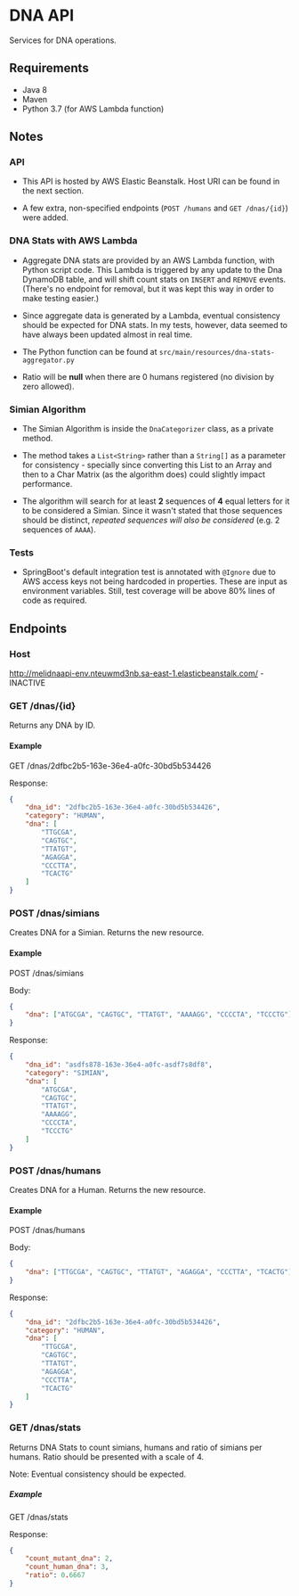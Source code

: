 # DNA API
Services for DNA operations.

## Requirements
* Java 8
* Maven
* Python 3.7 (for AWS Lambda function)

## Notes

### API
* This API is hosted by AWS Elastic Beanstalk. Host URI can be found in the next section.

* A few extra, non-specified endpoints (`POST /humans` and `GET /dnas/{id}`) were added.

### DNA Stats with AWS Lambda
* Aggregate DNA stats are provided by an AWS Lambda function, with Python script code. 
  This Lambda is triggered by any update to the Dna DynamoDB table, and will shift count stats
  on `INSERT` and `REMOVE` events. (There's no endpoint for removal, but it was kept this way in order 
  to make testing easier.)
  
* Since aggregate data is generated by a Lambda, eventual consistency should be expected for DNA stats.
  In my tests, however, data seemed to have always been updated almost in real time.

* The Python function can be found at `src/main/resources/dna-stats-aggregator.py`

* Ratio will be **null** when there are 0 humans registered (no division by zero allowed).

### Simian Algorithm
* The Simian Algorithm is inside the `DnaCategorizer` class, as a private method.
 
* The method takes a `List<String>` rather than a `String[]` as a parameter for consistency -
  specially since converting this List to an Array and then to a Char Matrix (as the algorithm does) 
  could slightly impact performance.

* The algorithm will search for at least **2** sequences of **4** equal letters for it to be considered a Simian.
  Since it wasn't stated that those sequences should be distinct, 
  _repeated sequences will also be considered_ (e.g. 2 sequences of `AAAA`).  

### Tests
* SpringBoot's default integration test is annotated with `@Ignore` due to AWS access keys not being hardcoded in properties.
  These are input as environment variables. Still, test coverage will be above 80% lines of code as required.

## Endpoints

### Host
http://melidnaapi-env.nteuwmd3nb.sa-east-1.elasticbeanstalk.com/ - INACTIVE

### GET /dnas/{id}
Returns any DNA by ID.

#### Example
GET /dnas/2dfbc2b5-163e-36e4-a0fc-30bd5b534426

Response:
```json
{
    "dna_id": "2dfbc2b5-163e-36e4-a0fc-30bd5b534426",
    "category": "HUMAN",
    "dna": [
        "TTGCGA",
        "CAGTGC",
        "TTATGT",
        "AGAGGA",
        "CCCTTA",
        "TCACTG"
    ]
}
```

### POST /dnas/simians
Creates DNA for a Simian. Returns the new resource.

#### Example
POST /dnas/simians

Body:
```json
{
	"dna": ["ATGCGA", "CAGTGC", "TTATGT", "AAAAGG", "CCCCTA", "TCCCTG"]
}
```

Response:
```json
{
    "dna_id": "asdfs878-163e-36e4-a0fc-asdf7s8df8",
    "category": "SIMIAN",
    "dna": [
        "ATGCGA", 
        "CAGTGC", 
        "TTATGT", 
        "AAAAGG", 
        "CCCCTA", 
        "TCCCTG"
    ]
}
```


### POST /dnas/humans
Creates DNA for a Human. Returns the new resource.

#### Example
POST /dnas/humans

Body:
```json
{
	"dna": ["TTGCGA", "CAGTGC", "TTATGT", "AGAGGA", "CCCTTA", "TCACTG"]
}
```

Response:
```json
{
    "dna_id": "2dfbc2b5-163e-36e4-a0fc-30bd5b534426",
    "category": "HUMAN",
    "dna": [
        "TTGCGA",
        "CAGTGC",
        "TTATGT",
        "AGAGGA",
        "CCCTTA",
        "TCACTG"
    ]
}
```

### GET /dnas/stats
Returns DNA Stats to count simians, humans and ratio of simians per humans. 
Ratio should be presented with a scale of 4. 

Note: Eventual consistency should be expected.

##### Example
GET /dnas/stats

Response:
```json
{
    "count_mutant_dna": 2,
    "count_human_dna": 3,
    "ratio": 0.6667
}
```
